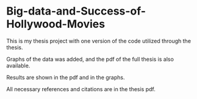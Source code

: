 # Big-data-and-Success-of-Hollywood-Movies

This is my thesis project with one version of the code utilized through the thesis. 

Graphs of the data was added, and the pdf of the full thesis is also available.

Results are shown in the pdf and in the graphs.

All necessary  references and citations are in the thesis pdf.
